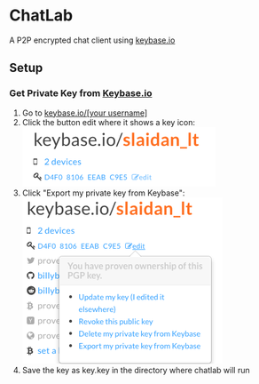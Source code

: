 # ChatLab

A P2P encrypted chat client using [keybase.io](https://keybase.io)

## Setup

### Get Private Key from [Keybase.io](https://keybase.io)

 1. Go to [keybase.io/[your username]](https://keybase.io/)
 2. Click the button edit where it shows a key icon:![](./imgs/get_priv_key1.png)
 3. Click "Export my private key from Keybase":![](./imgs/get_priv_key2.png)
 4. Save the key as key.key in the directory where chatlab will run

